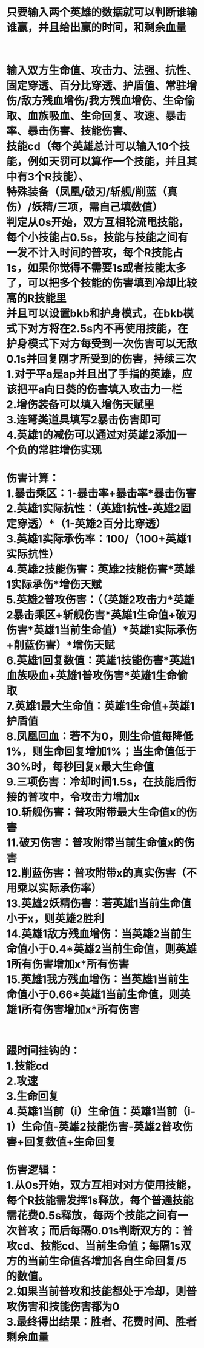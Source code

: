 <h1>只要输入两个英雄的数据就可以判断谁输谁赢，并且给出赢的时间，和剩余血量<h1><br>
输入双方生命值、攻击力、法强、抗性、固定穿透、百分比穿透、护盾值、常驻增伤/敌方残血增伤/我方残血增伤、生命偷取、血族吸血、生命回复、攻速、暴击率、暴击伤害、技能伤害、<br>
技能cd（每个英雄总计可以输入10个技能，例如天罚可以算作一个技能，并且其中有3个R技能）、<br>
特殊装备（凤凰/破刃/斩舰/削蓝（真伤）/妖精/三项，需自己填数值）<br>
判定从0s开始，双方互相轮流甩技能，每个小技能占0.5s，技能与技能之间有一发不计入时间的普攻，每个R技能占1s，如果你觉得不需要1s或者技能太多了，可以把多个技能的伤害填到冷却比较高的R技能里<br>
并且可以设置bkb和护身模式，在bkb模式下对方将在2.5s内不再使用技能，在护身模式下对方每受到一次伤害可以无敌0.1s并回复刚才所受到的伤害，持续三次<br>
1.对于平a是ap并且出了手指的英雄，应该把平a向日葵的伤害填入攻击力一栏<br>
2.增伤装备可以填入增伤天赋里<br>
3.连弩类道具填写2暴击伤害即可<br>
4.英雄1的减伤可以通过对英雄2添加一个负的常驻增伤实现<br>
<br>
伤害计算：<br>
1.暴击乘区：1-暴击率+暴击率*暴击伤害<br>
2.英雄1实际抗性：（英雄1抗性-英雄2固定穿透）*（1-英雄2百分比穿透）<br>
3.英雄1实际承伤率：100/（100+英雄1实际抗性）<br>
4.英雄2技能伤害：英雄2技能伤害*英雄1实际承伤*增伤天赋<br>
5.英雄2普攻伤害：（（英雄2攻击力*英雄2暴击乘区+斩舰伤害*英雄1生命值+破刃伤害*英雄1当前生命值）*英雄1实际承伤+削蓝伤害）*增伤天赋<br>
6.英雄1回复数值：英雄1技能伤害*英雄1血族吸血+英雄1普攻伤害*英雄1生命偷取<br>
7.英雄1最大生命值：英雄1生命值+英雄1护盾值<br>
8.凤凰回血：若不为0，则生命值每降低1%，则生命回复增加1%；当生命值低于30%时，每秒回复x最大生命值<br>
9.三项伤害：冷却时间1.5s，在技能后衔接的普攻中，令攻击力增加x<br>
10.斩舰伤害：普攻附带最大生命值x的伤害<br>
11.破刃伤害：普攻附带当前生命值x的伤害<br>
12.削蓝伤害：普攻附带x的真实伤害（不用乘以实际承伤率）<br>
13.英雄2妖精伤害：若英雄1当前生命值小于x，则英雄2胜利<br>
14.英雄1敌方残血增伤：当英雄2当前生命值小于0.4*英雄2当前生命值，则英雄1所有伤害增加x*所有伤害<br>
15.英雄1我方残血增伤：当英雄1当前生命值小于0.66*英雄1当前生命值，则英雄1所有伤害增加x*所有伤害<br>
<br>
<br>
跟时间挂钩的：<br>
1.技能cd<br>
2.攻速<br>
3.生命回复<br>
4.英雄1当前（i）生命值：英雄1当前（i-1）生命值-英雄2技能伤害-英雄2普攻伤害+回复数值+生命回复<br>
<br>
伤害逻辑：<br>
1.从0s开始，双方互相对对方使用技能，每个R技能需发挥1s释放，每个普通技能需花费0.5s释放，每两个技能之间有一次普攻；而后每隔0.01s判断双方的：普攻cd、技能cd、当前生命值；每隔1s双方的当前生命值各增加各自生命回复/5的数值。<br>
2.如果当前普攻和技能都处于冷却，则普攻伤害和技能伤害都为0<br>
3.最终得出结果：胜者、花费时间、胜者剩余血量<br>
